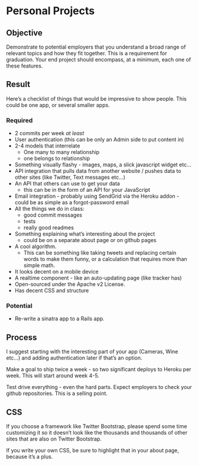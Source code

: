 # Personal Projects


## Objective
Demonstrate to potential employers that you understand a broad range of relevant topics and how they fit together. This is a requirement for graduation. Your end project should encompass, at a minimum, each one of these features.

## Result

Here’s a checklist of things that would be impressive to show people.  This could be one app, or several smaller apps.

### Required
* 2 commits per week *at least*
* User authentication (this can be only an Admin side to put content in)
* 2-4 models that interrelate 
  * One many to many relationship
  * one belongs to relationship
* Something visually flashy - images, maps, a slick javascript widget etc…
* API integration that pulls data from another website / pushes data to other sites (like Twitter, Text messages etc…)
* An API that others can use to get your data
  * this can be in the form of an API for your JavaScript
* Email integration - probably using SendGrid via the Heroku addon - could be as simple as a forgot-password email
* All the things we do in class:
  * good commit messages
  * tests
  * really good readmes
* Something explaining what’s interesting about the project 
  * could be on a separate about page or on github pages
* A cool algorithm. 
  * This can be something like taking tweets and replacing certain words to make them funny, or a calculation that requires more than simple math.
* It looks decent on a mobile device 
* A realtime component - like an auto-updating page (like tracker has)
* Open-sourced under the Apache v2 License.
* Has decent CSS and structure

### Potential

* Re-write a sinatra app to a Rails app. 

## Process

I suggest starting with the interesting part of your app (Cameras, Wine etc…) and adding authentication later if that’s an option.

Make a goal to ship twice a week - so two significant deploys to Heroku per week. This will start around week 4-5.

Test drive everything - even the hard parts.  Expect employers to check your github repositories.  This is a selling point.

## CSS

If you choose a framework like Twitter Bootstrap, please spend some time customizing it so it doesn’t look like the thousands and thousands of other sites that are also on Twitter Bootstrap.

If you write your own CSS, be sure to highlight that in your about page, because it’s a plus.

